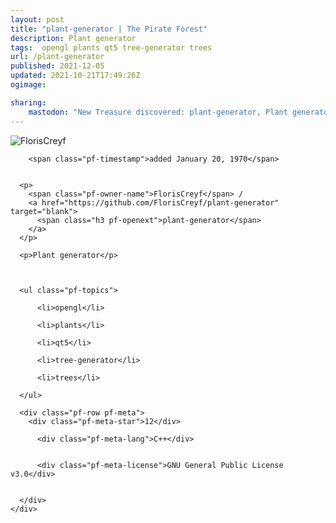 ```yaml
---
layout: post
title: "plant-generator | The Pirate Forest"
description: Plant generator
tags:  opengl plants qt5 tree-generator trees
url: /plant-generator
published: 2021-12-05
updated: 2021-10-21T17:49:26Z
ogimage: 

sharing:
    mastodon: "New Treasure discovered: plant-generator, Plant generator"
---
```

<div class="pf-night-sky-spacer">
    <div id="pf-night-sky" data-stars="12" data-owner="FlorisCreyf" data-repo="plant-generator"></div>
    <div class="">
        <dialog>
            Inhalt des Dialogs
        </dialog>
    </div>
</div>


<div class="pf-row pf-pirate pf-small-column" data-pirate-id="oiI7MuIfajgtCYnD9WxAe">
    <div>
      <!--<a href="https://github.com/FlorisCreyf" target="blank">-->
        <div class="pf-pirate-avatar">
          <div class="pf-cross pf-clickable"  onclick="collect('oiI7MuIfajgtCYnD9WxAe'); return false;"></div>
          <img src="https://avatars.githubusercontent.com/u/11012029?v=4" title="FlorisCreyf" alt="FlorisCreyf"/>
      </div>
      <!--</a>
      <div class="pf-pirate-actions">
        <a class="pf-treasure-add"  title="save in my treasure chest" onclick="collect('oiI7MuIfajgtCYnD9WxAe'); return false;" href="#">
          <img src="./assets/coin.svg" alt="treasure"/>
        </a>
        <a class="pf-treasure-remove" onclick="throwAway('oiI7MuIfajgtCYnD9WxAe'); return false;">remove</a>
      </div>-->
    </div>
    <div class="pf-ship">
      
        <span class="pf-timestamp">added January 20, 1970</span>
      
      
      <p>
        <span class="pf-owner-name">FlorisCreyf</span> / 
        <a href="https://github.com/FlorisCreyf/plant-generator" target="blank">
          <span class="h3 pf-openext">plant-generator</span>
        </a>
      </p>

      <p>Plant generator</p>

      

      <ul class="pf-topics">
        
          <li>opengl</li>
        
          <li>plants</li>
        
          <li>qt5</li>
        
          <li>tree-generator</li>
        
          <li>trees</li>
        
      </ul>

      <div class="pf-row pf-meta">
        <div class="pf-meta-star">12</div>
        
          <div class="pf-meta-lang">C++</div>
        
        
          <div class="pf-meta-license">GNU General Public License v3.0</div>
        
        
      </div>
    </div>
  </div>
